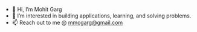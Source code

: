- 👋 Hi, I’m Mohit Garg
- 👀 I’m interested in building applications, learning, and solving problems.
- 📫 Reach out to me @ mmcgarg@gmail.com

<!---
mmcgarg/mmcgarg is a ✨ special ✨ repository because its `README.md` (this file) appears on your GitHub profile.
You can click the Preview link to take a look at your changes.
--->
